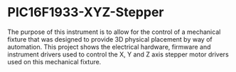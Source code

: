 # PIC16F1933-XYZ-Stepper
The purpose of this instrument is to allow for the control of a mechanical fixture that was designed to provide 3D physical placement by way of automation.  This project shows the electrical hardware, firmware and instrument drivers used to control the X, Y and Z axis stepper motor drivers used on this mechanical fixture.
